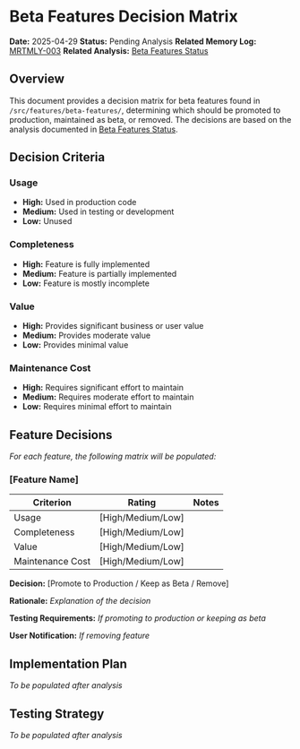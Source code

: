 <!-- filepath: /Users/ken/Workspace/ken-guru/github-copilot-agent-assisted-next-app/docs/migration/beta-features-decision-matrix.md -->
# Beta Features Decision Matrix

**Date:** 2025-04-29
**Status:** Pending Analysis
**Related Memory Log:** [MRTMLY-003](../logged_memories/MRTMLY-003-additional-cleanup-candidates.md)
**Related Analysis:** [Beta Features Status](../analysis/beta-features-status.md)

## Overview
This document provides a decision matrix for beta features found in `/src/features/beta-features/`, determining which should be promoted to production, maintained as beta, or removed. The decisions are based on the analysis documented in [Beta Features Status](../analysis/beta-features-status.md).

## Decision Criteria

### Usage
- **High:** Used in production code
- **Medium:** Used in testing or development
- **Low:** Unused

### Completeness
- **High:** Feature is fully implemented
- **Medium:** Feature is partially implemented
- **Low:** Feature is mostly incomplete

### Value
- **High:** Provides significant business or user value
- **Medium:** Provides moderate value
- **Low:** Provides minimal value

### Maintenance Cost
- **High:** Requires significant effort to maintain
- **Medium:** Requires moderate effort to maintain
- **Low:** Requires minimal effort to maintain

## Feature Decisions

*For each feature, the following matrix will be populated:*

### [Feature Name]

| Criterion | Rating | Notes |
|-----------|--------|-------|
| Usage | [High/Medium/Low] | |
| Completeness | [High/Medium/Low] | |
| Value | [High/Medium/Low] | |
| Maintenance Cost | [High/Medium/Low] | |

**Decision:** [Promote to Production / Keep as Beta / Remove]

**Rationale:**
*Explanation of the decision*

**Testing Requirements:**
*If promoting to production or keeping as beta*

**User Notification:**
*If removing feature*

## Implementation Plan
*To be populated after analysis*

## Testing Strategy
*To be populated after analysis*
